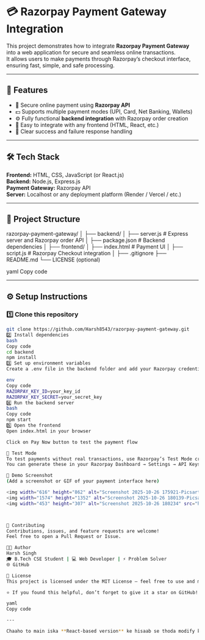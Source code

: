 # 💳 Razorpay Payment Gateway Integration

This project demonstrates how to integrate **Razorpay Payment Gateway** into a web application for secure and seamless online transactions.  
It allows users to make payments through Razorpay’s checkout interface, ensuring fast, simple, and safe processing.

---

## 🚀 Features

- 🔐 Secure online payment using **Razorpay API**
- 💵 Supports multiple payment modes (UPI, Card, Net Banking, Wallets)
- ⚙️ Fully functional **backend integration** with Razorpay order creation
- 🧩 Easy to integrate with any frontend (HTML, React, etc.)
- 📜 Clear success and failure response handling

---

## 🛠️ Tech Stack

**Frontend:** HTML, CSS, JavaScript (or React.js)  
**Backend:** Node.js, Express.js  
**Payment Gateway:** Razorpay API  
**Server:** Localhost or any deployment platform (Render / Vercel / etc.)

---

## 📂 Project Structure

razorpay-payment-gateway/
│
├── backend/
│ ├── server.js # Express server and Razorpay order API
│ ├── package.json # Backend dependencies
│
├── frontend/
│ ├── index.html # Payment UI
│ ├── script.js # Razorpay Checkout integration
│
├── .gitignore
├── README.md
└── LICENSE (optional)

yaml
Copy code

---

## ⚙️ Setup Instructions

### 1️⃣ Clone this repository
```bash
git clone https://github.com/Harsh8543/razorpay-payment-gateway.git
2️⃣ Install dependencies
bash
Copy code
cd backend
npm install
3️⃣ Set up environment variables
Create a .env file in the backend folder and add your Razorpay credentials:

env
Copy code
RAZORPAY_KEY_ID=your_key_id
RAZORPAY_KEY_SECRET=your_secret_key
4️⃣ Run the backend server
bash
Copy code
npm start
5️⃣ Open the frontend
Open index.html in your browser

Click on Pay Now button to test the payment flow

🧪 Test Mode
To test payments without real transactions, use Razorpay’s Test Mode credentials.
You can generate these in your Razorpay Dashboard → Settings → API Keys.

📸 Demo Screenshot
(Add a screenshot or GIF of your payment interface here)

<img width="616" height="862" alt="Screenshot 2025-10-26 175921-Picsart-AiImageEnhancer" src="https://github.com/user-attachments/assets/d222a720-526c-46f9-876c-5a9f39214b0c" />
<img width="1574" height="1352" alt="Screenshot 2025-10-26 180139-Picsart-AiImageEnhancer" src="https://github.com/user-attachments/assets/7c7e8532-916d-41fa-bcda-c55dbc35f9d5" />
<img width="453" height="307" alt="Screenshot 2025-10-26 180234" src="https://github.com/user-attachments/assets/764e4649-b7da-4b83-ac32-5d43668e1c66" />



🤝 Contributing
Contributions, issues, and feature requests are welcome!
Feel free to open a Pull Request or Issue.

🧑‍💻 Author
Harsh Singh
🎓 B.Tech CSE Student | 💻 Web Developer | ⚡ Problem Solver
🌐 GitHub

📜 License
This project is licensed under the MIT License – feel free to use and modify it.

⭐ If you found this helpful, don’t forget to give it a star on GitHub!

yaml
Copy code

---

Chaaho to main iska **React-based version** ke hisaab se thoda modify karke likh du (jaise frontend
